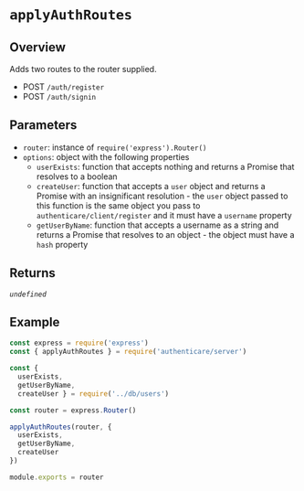 # `applyAuthRoutes`

## Overview

Adds two routes to the router supplied.

- POST `/auth/register`
- POST `/auth/signin`


## Parameters

- `router`: instance of `require('express').Router()`
- `options`: object with the following properties
    - `userExists`: function that accepts nothing and returns a Promise that resolves to a boolean
    - `createUser`: function that accepts a `user` object and returns a Promise with an insignificant resolution - the `user` object passed to this function is the same object you pass to `authenticare/client/register` and it must have a `username` property
    - `getUserByName`: function that accepts a username as a string and returns a Promise that resolves to an object - the object must have a `hash` property


## Returns

_`undefined`_


## Example

```js
const express = require('express')
const { applyAuthRoutes } = require('authenticare/server')

const {
  userExists,
  getUserByName,
  createUser } = require('../db/users')

const router = express.Router()

applyAuthRoutes(router, {
  userExists,
  getUserByName,
  createUser
})

module.exports = router
```
